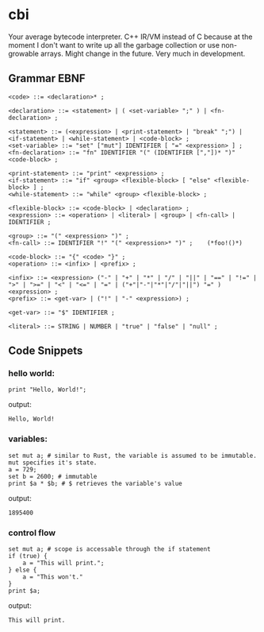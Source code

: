 # cbi #

Your average bytecode interpreter. C++ IR/VM instead of C because at the moment I don't want to write up all the garbage collection or use non-growable arrays. Might change in the future.
Very much in development.


## Grammar EBNF ##
```EBNF
<code> ::= <declaration>* ;

<declaration> ::= <statement> | ( <set-variable> ";" ) | <fn-declaration> ;

<statement> ::= (<expression> | <print-statement> | "break" ";") | <if-statement> | <while-statement> | <code-block> ;
<set-variable> ::= "set" ["mut"] IDENTIFIER [ "=" <expression> ] ;
<fn-declaration> ::= "fn" IDENTIFIER "(" (IDENTIFIER [","])* ")" <code-block> ;

<print-statement> ::= "print" <expression> ;
<if-statement> ::= "if" <group> <flexible-block> [ "else" <flexible-block> ] ;
<while-statement> ::= "while" <group> <flexible-block> ;

<flexible-block> ::= <code-block> | <declaration> ;
<expression> ::= <operation> | <literal> | <group> | <fn-call> | IDENTIFIER ;

<group> ::= "(" <expression> ")" ;
<fn-call> ::= IDENTIFIER "!" "(" <expression>* ")" ;    (*foo!()*)

<code-block> ::= "{" <code> "}" ;
<operation> ::= <infix> | <prefix> ;

<infix> ::= <expression> ("-" | "+" | "*" | "/" | "||" | "==" | "!=" | ">" | ">=" | "<" | "<=" | "=" | ("+"|"-"|"*"|"/"|"||") "=" ) <expression> ;
<prefix> ::= <get-var> | ("!" | "-" <expression>) ;

<get-var> ::= "$" IDENTIFIER ;

<literal> ::= STRING | NUMBER | "true" | "false" | "null" ;
```

## Code Snippets ##

### hello world: ###
```
print "Hello, World!";
```
output:
```
Hello, World!
```
### variables: ###
```
set mut a; # similar to Rust, the variable is assumed to be immutable. mut specifies it's state.
a = 729;
set b = 2600; # immutable
print $a * $b; # $ retrieves the variable's value
```
output:
```
1895400
```
### control flow ###
```
set mut a; # scope is accessable through the if statement
if (true) {
    a = "This will print.";
} else {
    a = "This won't."
}
print $a;
```
output:
```
This will print.
```
